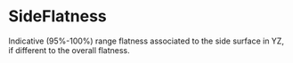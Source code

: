 SideFlatness
============

Indicative (95%-100%) range flatness associated to the side surface in YZ, if different to the overall flatness.
